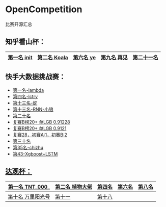# OpenCompetition
比赛开源汇总

## 知乎看山杯：
| [第一名 init](https://github.com/chenyuntc/PyTorchText) | [第二名 Koala](https://github.com/Magic-Bubble/Zhihu) |[第六名 ye](https://github.com/yongyehuang/zhihu-text-classification) |[第九名 再见](https://github.com/coderSkyChen/zhihu_kanshan_cup_2017) |[第二十一名](https://github.com/zhaoyu87/zhihu)  |
|--|--|--|--|--|

## 快手大数据挑战赛：
* [第一名-lambda](https://github.com/drop-out/RNN-Active-User-Forecast)  
* [第四名-lctry](https://github.com/chantcalf/2018-Rank4-)  
* [第十三名-蛇](https://github.com/luoda888/2018-KUAISHOU-TSINGHUA-Top13-Solutions)  
* [第十三名-RNN-小狼](https://github.com/totoruo/KuaiShou2018-RANK13-RNN)  
* [第二十名](https://github.com/bigzhao/Kuaishou_2018_rank20th)  
* [复赛B榜20+ 单LGB 0.91228](https://github.com/hellobilllee/ActiveUserPrediction/)  
* [复赛B榜20+ 单LGB 0.9121](https://github.com/ZesenChen/kuaishou2018)  
* [复赛28，初赛A:1，初赛B:2](https://github.com/FNo0/2018-KUAISHOU-Top28)  
* [第三十名](https://github.com/senmonster/2018-KUAISHOU-TSINGHUA-RANK30-Solutions)  
* [第35名-chizhu](https://github.com/chizhu/kuaishou2018)  
* [第43-Xgboost+LSTM](https://github.com/xwsvincent/2018-KuaiShouAPP-ActiveUser-Prediction)  

## [达观杯：](http://www.dcjingsai.com/common/cmpt/%E2%80%9C%E8%BE%BE%E8%A7%82%E6%9D%AF%E2%80%9D%E6%96%87%E6%9C%AC%E6%99%BA%E8%83%BD%E5%A4%84%E7%90%86%E6%8C%91%E6%88%98%E8%B5%9B_%E7%AB%9E%E8%B5%9B%E4%BF%A1%E6%81%AF.html)
| [第一名 TNT_000_](https://github.com/ShawnyXiao/2018-DC-DataGrand-TextIntelProcess)|[第二名 植物大佬](https://github.com/CortexFoundation/-)|[第四名](https://github.com/hecongqing/2018-daguan-competition)|[第六名](https://github.com/hecongqing/2017-daguan-competition)|[第八名](https://github.com/Rowchen/Text-classifier)|
|--|--|--|--|--|
|[第十名 万里阳光号](https://github.com/moneyDboat/data_grand)|[第十一](https://github.com/TianyuZhuuu/DaGuan_TextClassification_Rank11)|[第十八](https://github.com/nlpjoe/daguan-classify-2018)|

